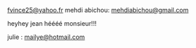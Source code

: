 fvince25@yahoo.fr
mehdi abichou: mehdiabichou@gmail.com

heyhey jean héééé monsieur!!!

julie : mailye@hotmail.com


